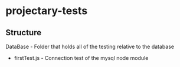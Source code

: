 # projectary-tests

## Structure

DataBase - Folder that holds all of the testing relative to the database

* firstTest.js - Connection test of the mysql node module
